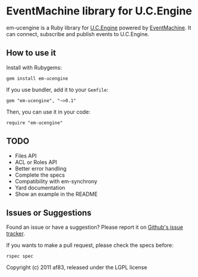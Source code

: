 EventMachine library for U.C.Engine
===================================

em-ucengine is a Ruby library for [U.C.Engine](http://ucengine.org/) powered
by [EventMachine](https://github.com/eventmachine/eventmachine). It can
connect, subscribe and publish events to U.C.Engine.


How to use it
-------------

Install with Rubygems:

    gem install em-ucengine

If you use bundler, add it to your `Gemfile`:

    gem "em-ucengine", "~>0.1"

Then, you can use it in your code:

    require "em-ucengine"


TODO
----

* Files API
* ACL or Roles API
* Better error handling
* Complete the specs
* Compatibility with em-synchrony
* Yard documentation
* Show an example in the README


Issues or Suggestions
---------------------

Found an issue or have a suggestion? Please report it on
[Github's issue tracker](http://github.com/af83/ucengine.em/issues).

If you wants to make a pull request, please check the specs before:

    rspec spec


Copyright (c) 2011 af83, released under the LGPL license
